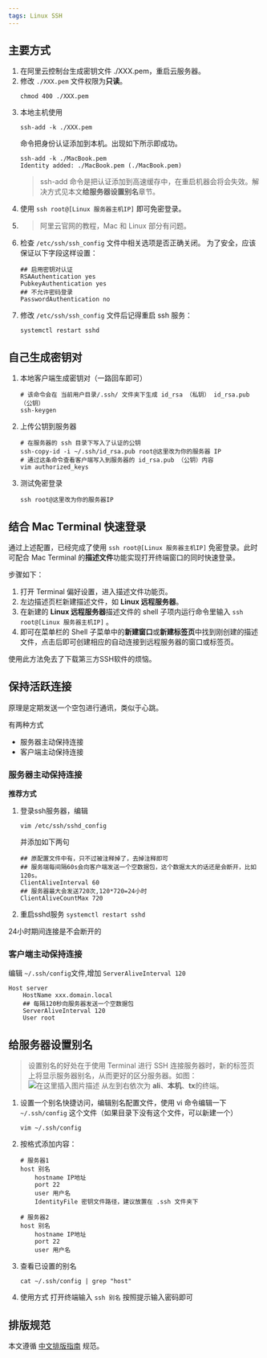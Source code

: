 ```yaml
---
tags: Linux SSH
---
```



## 主要方式

1. 在阿里云控制台生成密钥文件 ./XXX.pem，重启云服务器。
2. 修改 `./XXX.pem` 文件权限为**只读**。
	```
	chmod 400 ./XXX.pem
	```
3. 本地主机使用
	```
	ssh-add -k ./XXX.pem
	```
	命令把身份认证添加到本机。出现如下所示即成功。
	```
	ssh-add -k ./MacBook.pem 
	Identity added: ./MacBook.pem (./MacBook.pem)
	```
	> ssh-add 命令是把认证添加到高速缓存中，在重启机器会将会失效。解决方式见本文**给服务器设置别名**章节。
4. 使用 `ssh root@[Linux 服务器主机IP]` 即可免密登录。
5. 
	> 阿里云官网的教程，Mac 和 Linux 部分有问题。
6. 检查 `/etc/ssh/ssh_config` 文件中相关选项是否正确关闭。
	为了安全，应该保证以下字段这样设置：
	```
	## 启用密钥对认证
	RSAAuthentication yes
	PubkeyAuthentication yes
	## 不允许密码登录
	PasswordAuthentication no
	```
7. 修改 `/etc/ssh/ssh_config` 文件后记得重启 ssh 服务：
	```
	systemctl restart sshd
	```
## 自己生成密钥对
1. 本地客户端生成密钥对（一路回车即可）
	```
	# 该命令会在 当前用户目录/.ssh/ 文件夹下生成 id_rsa （私钥） id_rsa.pub （公钥）
	ssh-keygen
	```
2. 上传公钥到服务器
	```
	# 在服务器的 ssh 目录下写入了认证的公钥
	ssh-copy-id -i ~/.ssh/id_rsa.pub root@这里改为你的服务器 IP
	# 通过这条命令查看客户端写入到服务器的 id_rsa.pub （公钥）内容
	vim authorized_keys
	```
3. 测试免密登录
	```
	ssh root@这里改为你的服务器IP
	```
## 结合 Mac Terminal 快速登录

通过上述配置，已经完成了使用 `ssh root@[Linux 服务器主机IP]` 免密登录。此时可配合 Mac Terminal 的**描述文件**功能实现打开终端窗口的同时快速登录。

步骤如下：
1. 打开 Terminal 偏好设置，进入描述文件功能页。
2. 左边描述页栏新建描述文件，如 **Linux 远程服务器**。
3. 在新建的 **Linux 远程服务器**描述文件的 shell 子项内运行命令里输入  `ssh root@[Linux 服务器主机IP]` 。
4. 即可在菜单栏的 Shell 子菜单中的**新建窗口**或**新建标签页**中找到刚创建的描述文件，点击后即可创建相应的自动连接到远程服务器的窗口或标签页。

使用此方法免去了下载第三方SSH软件的烦恼。

## 保持活跃连接
原理是定期发送一个空包进行通讯，类似于心跳。

有两种方式
* 服务器主动保持连接
* 客户端主动保持连接

### 服务器主动保持连接
**推荐方式**
1. 登录ssh服务器，编辑
	```
	vim /etc/ssh/sshd_config
	```
	并添加如下两句
	```
	## 原配置文件中有，只不过被注释掉了，去掉注释即可
	## 服务端每间隔60s会向客户端发送一个空数据包，这个数据太大的话还是会断开，比如120s。
	ClientAliveInterval 60
	## 服务器最大会发送720次,120*720=24小时
	ClientAliveCountMax 720
	```
2. 重启sshd服务 `systemctl restart sshd` 

24小时期间连接是不会断开的

### 客户端主动保持连接
编辑 `~/.ssh/config`文件,增加 `ServerAliveInterval 120`
```
Host server
    HostName xxx.domain.local
    ## 每隔120秒向服务器发送一个空数据包
    ServerAliveInterval 120
    User root
```

## 给服务器设置别名
> 设置别名的好处在于使用 Terminal 进行 SSH 连接服务器时，新的标签页上将显示服务器别名，从而更好的区分服务器。如图：
> ![在这里插入图片描述](https://cdn.jsdelivr.net/gh/wholon/image@main/uPic/93e4f3e017344c3d96da28123c699343.png)
> 从左到右依次为 **ali**、**本机**、**tx**的终端。

1. 设置一个别名快捷访问，编辑别名配置文件，使用 vi 命令编辑一下 `~/.ssh/config` 这个文件（如果目录下没有这个文件，可以新建一个）
	```
	vim ~/.ssh/config
	```
2. 按格式添加内容：
	```
	# 服务器1
	host 别名
	    hostname IP地址
	    port 22
	    user 用户名
	    IdentityFile 密钥文件路径，建议放置在 .ssh 文件夹下
	    
	# 服务器2
	host 别名
	    hostname IP地址
	    port 22
	    user 用户名
	```
3. 查看已设置的别名
	```
	cat ~/.ssh/config | grep "host"
	```
4. 使用方式
打开终端输入 `ssh 别名` 按照提示输入密码即可
## 排版规范
本文遵循 [中文排版指南](https://github.com/mzlogin/chinese-copywriting-guidelines) 规范。